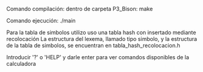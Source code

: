 Comando compilación:
dentro de carpeta P3_Bison: make

Comando ejecución:
./main

Para la tabla de simbolos utilizo uso una tabla hash con insertado mediante recolocación
La estructura del lexema, llamado tipo simbolo, y la estructura de la tabla de simbolos, se encuentran en tabla_hash_recolocacion.h

Introducir '?' o 'HELP' y darle enter para ver comandos disponibles de la calculadora
